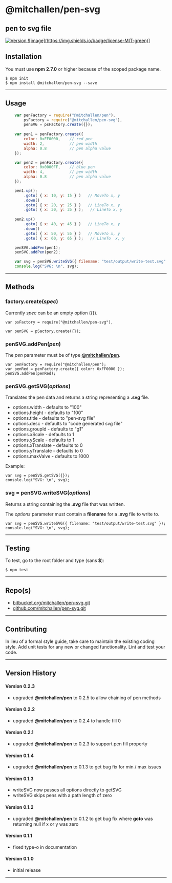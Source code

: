 
@mitchallen/pen-svg
==
pen to svg file
--

<p align="left">
  
  <a href="https://npmjs.org/package/@mitchallen/pen-svg">
    <img src="http://img.shields.io/npm/v/@mitchallen/pen-svg.svg?style=flat-square" alt="Version">
  </a>
  
  <a href="https://npmjs.org/package/@mitchallen/pen-svg">
    ![image](https://img.shields.io/badge/license-MIT-green)]
  </a>
  
</p>

## Installation

You must use __npm__ __2.7.0__ or higher because of the scoped package name.

    $ npm init
    $ npm install @mitchallen/pen-svg --save
  
* * *

## Usage

```js
	var penFactory = require("@mitchallen/pen"),
		psFactory = require("@mitchallen/pen-svg"),
		penSVG = psFactory.create({});
  
    var pen1 = penFactory.create({ 
        color: 0xFF0000,    // red pen
        width: 2,           // pen width 
        alpha: 0.8          // pen alpha value
    });

    var pen2 = penFactory.create({ 
        color: 0x0000FF,    // blue pen
        width: 4,           // pen width 
        alpha: 0.8          // pen alpha value
    });

    pen1.up();
        .goto( { x: 10, y: 15 } )   // MoveTo x, y
        .down()
        .goto( { x: 20, y: 25 } )   // LineTo x, y
        .goto( { x: 30, y: 35 } );   // LineTo x, y
        
    pen2.up()
        .goto( { x: 40, y: 45 } )   // LineTo x, y
        .down()
        .goto( { x: 50, y: 55 } )   // MoveTo x, y
        .goto( { x: 60, y: 65 } );   // LineTo  x, y

    penSVG.addPen(pen1);
    penSVG.addPen(pen2);

    var svg = penSVG.writeSVG({ filename: "test/output/write-test.svg" });
    console.log("SVG: \n", svg);
```

* * * 

## Methods

### factory.create(*spec*)

Currently *spec* can be an empty option ({}).

	var psFactory = require("@mitchallen/pen-svg"),

	var penSVG = pSactory.create({});

### penSVG.addPen(*pen*)

The *pen* parameter must be of type __[@mitchallen/pen](https://www.npmjs.com/package/@mitchallen/pen)__.

    var penFactory = require("@mitchallen/pen");
    var penRed = penFactory.create({ color: 0xFF0000 });
    penSVG.addPen(penRed);

### penSVG.getSVG(*options*)

Translates the pen data and returns a string representing a __.svg__ file.

* options.width - defaults to "100"
* options.height - defaults to "100"
* options.title - defaults to "pen-svg file"
* options.desc - defaults to "code generated svg file"
* options.groupId - defaults to "g1"
* options.xScale - defaults to 1
* options.yScale - defaults to 1
* options.xTranslate - defaults to 0
* options.yTranslate - defaults to 0
* options.maxValve - defaults to 1000

Example:

	var svg = penSVG.getSVG({});
    console.log("SVG: \n", svg);

### svg = penSVG.writeSVG(*options*)

Returns a string containing the __.svg__ file that was written.

The *options* parameter must contain a __filename__ for a __.svg__ file to write to.

    var svg = penSVG.writeSVG({ filename: "test/output/write-test.svg" });
    console.log("SVG: \n", svg);

* * * 

## Testing

To test, go to the root folder and type (sans __$__):

    $ npm test
   
* * *
 
## Repo(s)

* [bitbucket.org/mitchallen/pen-svg.git](https://bitbucket.org/mitchallen/pen-svg.git)
* [github.com/mitchallen/pen-svg.git](https://github.com/mitchallen/pen-svg.git)

* * *

## Contributing

In lieu of a formal style guide, take care to maintain the existing coding style.
Add unit tests for any new or changed functionality. Lint and test your code.

* * *

## Version History

#### Version 0.2.3

* upgraded __@mitchallen/pen__ to 0.2.5 to allow chaining of pen methods 

#### Version 0.2.2

* upgraded __@mitchallen/pen__ to 0.2.4 to handle fill 0

#### Version 0.2.1

* upgraded __@mitchallen/pen__ to 0.2.3 to support pen fill property

#### Version 0.1.4

* upgraded __@mitchallen/pen__ to 0.1.3 to get bug fix for min / max issues

#### Version 0.1.3

* writeSVG now passes all options directly to getSVG
* writeSVG skips pens with a path length of zero

#### Version 0.1.2 

* upgraded __@mitchallen/pen__ to 0.1.2 to get bug fix where __goto__ was returning null if x or y was zero

#### Version 0.1.1 

* fixed type-o in documentation

#### Version 0.1.0 

* initial release

* * *
